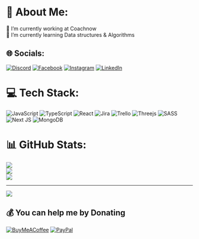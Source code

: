 # 💫 About Me:
🔭 I’m currently working at Coachnow<br>🌱 I’m currently learning Data structures & Algorithms


## 🌐 Socials:
[![Discord](https://img.shields.io/badge/Discord-%237289DA.svg?logo=discord&logoColor=white)](https://discord.gg/https://discord.com/channels/@NOOPNATOR#5007) [![Facebook](https://img.shields.io/badge/Facebook-%231877F2.svg?logo=Facebook&logoColor=white)](https://facebook.com/https://www.facebook.com/guess.whoo.5473) [![Instagram](https://img.shields.io/badge/Instagram-%23E4405F.svg?logo=Instagram&logoColor=white)](https://instagram.com/https://www.instagram.com/kobakhidze_.tsx/) [![LinkedIn](https://img.shields.io/badge/LinkedIn-%230077B5.svg?logo=linkedin&logoColor=white)](https://linkedin.com/in/https://www.linkedin.com/in/nodo-kobakhidze/) 

# 💻 Tech Stack:
![JavaScript](https://img.shields.io/badge/javascript-%23323330.svg?style=for-the-badge&logo=javascript&logoColor=%23F7DF1E) ![TypeScript](https://img.shields.io/badge/typescript-%23007ACC.svg?style=for-the-badge&logo=typescript&logoColor=white) ![React](https://img.shields.io/badge/react-%2320232a.svg?style=for-the-badge&logo=react&logoColor=%2361DAFB) ![Jira](https://img.shields.io/badge/jira-%230A0FFF.svg?style=for-the-badge&logo=jira&logoColor=white) ![Trello](https://img.shields.io/badge/Trello-%23026AA7.svg?style=for-the-badge&logo=Trello&logoColor=white) ![Threejs](https://img.shields.io/badge/threejs-black?style=for-the-badge&logo=three.js&logoColor=white) ![SASS](https://img.shields.io/badge/SASS-hotpink.svg?style=for-the-badge&logo=SASS&logoColor=white) ![Next JS](https://img.shields.io/badge/Next-black?style=for-the-badge&logo=next.js&logoColor=white) ![MongoDB](https://img.shields.io/badge/MongoDB-%234ea94b.svg?style=for-the-badge&logo=mongodb&logoColor=white)
# 📊 GitHub Stats:
![](https://github-readme-stats.vercel.app/api?username=noopntr&theme=dark&hide_border=false&include_all_commits=true&count_private=true)<br/>
![](https://github-readme-streak-stats.herokuapp.com/?user=noopntr&theme=dark&hide_border=false)<br/>
![](https://github-readme-stats.vercel.app/api/top-langs/?username=noopntr&theme=dark&hide_border=false&include_all_commits=true&count_private=true&layout=compact)

---
[![](https://visitcount.itsvg.in/api?id=noopntr&icon=6&color=0)](https://visitcount.itsvg.in)

  ## 💰 You can help me by Donating
  [![BuyMeACoffee](https://img.shields.io/badge/Buy%20Me%20a%20Coffee-ffdd00?style=for-the-badge&logo=buy-me-a-coffee&logoColor=black)](https://buymeacoffee.com/https://www.buymeacoffee.com/noopntr) [![PayPal](https://img.shields.io/badge/PayPal-00457C?style=for-the-badge&logo=paypal&logoColor=white)](https://paypal.me/https://www.paypal.com/paypalme/noopntr) 

  
<!-- Proudly created with GPRM ( https://gprm.itsvg.in ) -->
